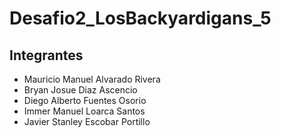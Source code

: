 # Desafio2_LosBackyardigans_5


## Integrantes 
- Mauricio Manuel Alvarado Rivera
- Bryan Josue Diaz Ascencio
- Diego Alberto Fuentes Osorio
- Immer Manuel Loarca Santos
- Javier Stanley Escobar Portillo
